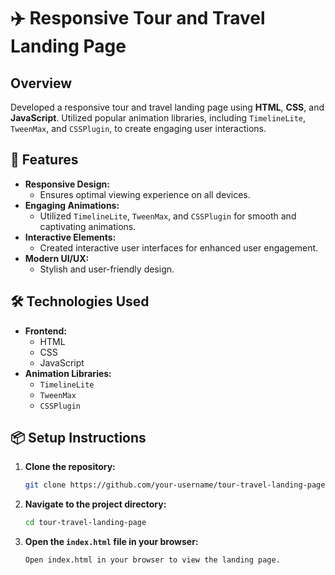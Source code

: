# ✈️ Responsive Tour and Travel Landing Page

## Overview
Developed a responsive tour and travel landing page using **HTML**, **CSS**, and **JavaScript**. Utilized popular animation libraries, including `TimelineLite`, `TweenMax`, and `CSSPlugin`, to create engaging user interactions.

## 🌟 Features
- **Responsive Design:** 
  - Ensures optimal viewing experience on all devices.
- **Engaging Animations:** 
  - Utilized `TimelineLite`, `TweenMax`, and `CSSPlugin` for smooth and captivating animations.
- **Interactive Elements:** 
  - Created interactive user interfaces for enhanced user engagement.
- **Modern UI/UX:** 
  - Stylish and user-friendly design.

## 🛠️ Technologies Used
- **Frontend:** 
  - HTML
  - CSS
  - JavaScript
- **Animation Libraries:** 
  - `TimelineLite`
  - `TweenMax`
  - `CSSPlugin`

## 📦 Setup Instructions
1. **Clone the repository:**
    ```sh
    git clone https://github.com/your-username/tour-travel-landing-page.git
    ```
2. **Navigate to the project directory:**
    ```sh
    cd tour-travel-landing-page
    ```
3. **Open the `index.html` file in your browser:**
    ```plaintext
    Open index.html in your browser to view the landing page.
    ```



